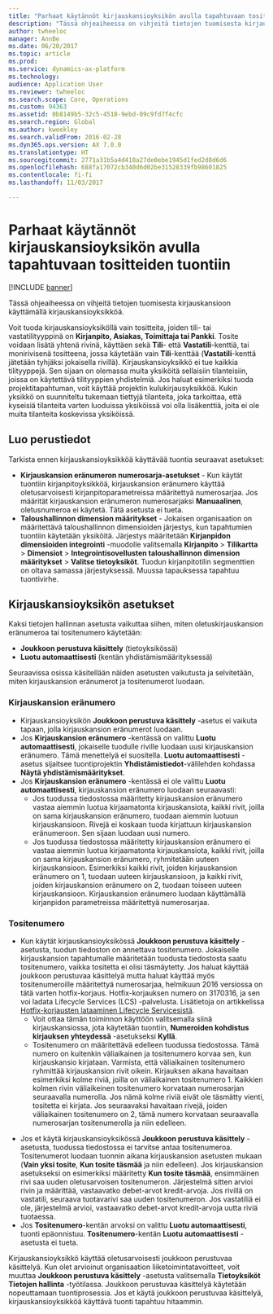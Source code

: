 ```yaml
---
title: "Parhaat käytännöt kirjauskansioyksikön avulla tapahtuvaan tositteiden tuontiin"
description: "Tässä ohjeaiheessa on vihjeitä tietojen tuomisesta kirjauskansioon käyttämällä kirjauskansioyksikköä."
author: twheeloc
manager: AnnBe
ms.date: 06/20/2017
ms.topic: article
ms.prod: 
ms.service: dynamics-ax-platform
ms.technology: 
audience: Application User
ms.reviewer: twheeloc
ms.search.scope: Core, Operations
ms.custom: 94363
ms.assetid: 0b8149b5-32c5-4518-9ebd-09c9fd7f4cfc
ms.search.region: Global
ms.author: kweekley
ms.search.validFrom: 2016-02-28
ms.dyn365.ops.version: AX 7.0.0
ms.translationtype: HT
ms.sourcegitcommit: 2771a31b5a4d418a27de0ebe1945d1fed2d8d6d6
ms.openlocfilehash: 688fa17072cb340d6d02be31528339fb98601825
ms.contentlocale: fi-fi
ms.lasthandoff: 11/03/2017

---
```


# <a name="best-practices-for-importing-vouchers-using-the-general-journal-entity"></a>Parhaat käytännöt kirjauskansioyksikön avulla tapahtuvaan tositteiden tuontiin

[!INCLUDE [banner](../includes/banner.md)]

Tässä ohjeaiheessa on vihjeitä tietojen tuomisesta kirjauskansioon käyttämällä kirjauskansioyksikköä.  

Voit tuoda kirjauskansioyksiköllä vain tositteita, joiden tili- tai vastatilityyppinä on **Kirjanpito, Asiakas, Toimittaja tai Pankki**. Tosite voidaan lisätä yhtenä rivinä, käyttäen sekä **Tili**- että **Vastatili**-kenttiä, tai monirivisenä tositteena, jossa käytetään vain **Tili**-kenttää (**Vastatili**-kenttä jätetään tyhjäksi jokaisella rivillä). Kirjauskansioyksikkö ei tue kaikkia tilityyppejä. Sen sijaan on olemassa muita yksiköitä sellaisiin tilanteisiin, joissa on käytettävä tilityyppien yhdistelmiä. Jos haluat esimerkiksi tuoda projektitapahtuman, voit käyttää projektin kulukirjausyksikköä. Kukin yksikkö on suunniteltu tukemaan tiettyjä tilanteita, joka tarkoittaa, että kyseisiä tilanteita varten luoduissa yksiköissä voi olla lisäkenttiä, joita ei ole muita tilanteita koskevissa yksiköissä.

## <a name="setup"></a>Luo perustiedot
Tarkista ennen kirjauskansioyksikköä käyttävää tuontia seuraavat asetukset:

-   **Kirjauskansion eränumeron numerosarja-asetukset** - Kun käytät tuontiin kirjanpitoyksikköä, kirjauskansion eränumero käyttää oletusarvoisesti kirjanpitoparametreissa määritettyä numerosarjaa. Jos määrität kirjauskansion eränumeron numerosarjaksi **Manuaalinen**, oletusnumeroa ei käytetä. Tätä asetusta ei tueta.
-   **Taloushallinnon dimension määritykset** - Jokaisen organisaation on määritettävä taloushallinnon dimensioiden järjestys, kun tapahtumien tuontiin käytetään yksiköitä. Järjestys määritetään **Kirjanpidon dimensioiden integrointi** -muodolle valitsemalla **Kirjanpito** &gt; **Tilikartta** &gt; **Dimensiot** &gt; **Integrointisovellusten taloushallinnon dimension määritykset** &gt; **Valitse tietoyksiköt**. Tuodun kirjanpitotilin segmenttien on oltava samassa järjestyksessä. Muussa tapauksessa tapahtuu tuontivirhe.

## <a name="general-journal-entity-setup"></a>Kirjauskansioyksikön asetukset
Kaksi tietojen hallinnan asetusta vaikuttaa siihen, miten oletuskirjauskansion eränumeroa tai tositenumero käytetään:

-   **Joukkoon perustuva käsittely** (tietoyksikössä)
-   **Luotu automaattisesti** (kentän yhdistämismäärityksessä)

Seuraavissa osissa käsitellään näiden asetusten vaikutusta ja selvitetään, miten kirjauskansion eränumerot ja tositenumerot luodaan.

### <a name="journal-batch-number"></a>Kirjauskansion eränumero

-   Kirjauskansioyksikön **Joukkoon perustuva käsittely** -asetus ei vaikuta tapaan, jolla kirjauskansion eränumerot luodaan.
-   Jos **Kirjauskansion eränumero** -kentässä on valittu **Luotu automaattisesti**, jokaiselle tuodulle riville luodaan uusi kirjauskansion eränumero. Tämä menettelyä ei suositella. **Luotu automaattisesti** -asetus sijaitsee tuontiprojektin **Yhdistämistiedot**-välilehden kohdassa **Näytä yhdistämismääritykset**.
-   Jos **Kirjauskansion eränumero** -kentässä ei ole valittu **Luotu automaattisesti**, kirjauskansion eränumero luodaan seuraavasti:
    -   Jos tuodussa tiedostossa määritetty kirjauskansion eränumero vastaa aiemmin luotua kirjaamatonta kirjauskansiota, kaikki rivit, joilla on sama kirjauskansion eränumero, tuodaan aiemmin luotuun kirjauskansioon. Rivejä ei koskaan tuoda kirjattuun kirjauskansion eränumeroon. Sen sijaan luodaan uusi numero.
    -   Jos tuodussa tiedostossa määritetty kirjauskansion eränumero ei vastaa aiemmin luotua kirjaamatonta kirjauskansiota, kaikki rivit, joilla on sama kirjauskansion eränumero, ryhmitetään uuteen kirjauskansioon. Esimerkiksi kaikki rivit, joiden kirjauskansion eränumero on 1, tuodaan uuteen kirjauskansioon, ja kaikki rivit, joiden kirjauskansion eränumero on 2, tuodaan toiseen uuteen kirjauskansioon. Kirjauskansion eränumero luodaan käyttämällä kirjanpidon parametreissa määritettyä numerosarjaa.

### <a name="voucher-number"></a>Tositenumero

-   Kun käytät kirjauskansioyksikössä **Joukkoon perustuva käsittely** -asetusta, tuodun tiedoston on annettava tositenumero. Jokaiselle kirjauskansion tapahtumalle määritetään tuodusta tiedostosta saatu tositenumero, vaikka tositetta ei olisi täsmäytetty. Jos haluat käyttää joukkoon perustuvaa käsittelyä mutta haluat käyttää myös tositenumeroille määritettyä numerosarjaa, helmikuun 2016 versiossa on tätä varten hotfix-korjaus. Hotfix-korjauksen numero on 3170316, ja sen voi ladata Lifecycle Services (LCS) -palvelusta. Lisätietoja on artikkelissa [Hotfix-korjausten lataaminen Lifecycle Servicesistä](..\migration-upgrade\download-hotfix-lcs.md).
    -   Voit ottaa tämän toiminnon käyttöön valitsemalla siinä kirjauskansiossa, jota käytetään tuontiin, **Numeroiden kohdistus kirjauksen yhteydessä** -asetukseksi **Kyllä**.
    -   Tositenumero on määritettävä edelleen tuodussa tiedostossa. Tämä numero on kuitenkin väliaikainen ja tositenumero korvaa sen, kun kirjauskansio kirjataan. Varmista, että väliaikainen tositenumero ryhmittää kirjauskansion rivit oikein. Kirjauksen aikana havaitaan esimerkiksi kolme riviä, joilla on väliaikainen tositenumero 1. Kaikkien kolmen rivin väliaikeinen tositenumero korvataan numerosarjan seuraavalla numerolla. Jos nämä kolme riviä eivät ole täsmätty vienti, tositetta ei kirjata. Jos seuraavaksi havaitaan rivejä, joiden väliaikainen tositenumero on 2, tämä numero korvataan seuraavalla numerosarjan tositenumerolla ja niin edelleen.

<!-- -->

-   Jos et käytä kirjauskansioyksikössä **Joukkoon perustuva käsittely** -asetusta, tuodussa tiedostossa ei tarvitse antaa tositenumeroa. Tositenumerot luodaan tuonnin aikana kirjauskansion asetusten mukaan (**Vain yksi tosite**, **Kun tosite täsmää** ja niin edelleen). Jos kirjauskansion asetukseksi on esimerkiksi määritetty **Kun tosite täsmää**, ensimmäinen rivi saa uuden oletusarvoisen tositenumeron. Järjestelmä sitten arvioi rivin ja määrittää, vastaavatko debet-arvot kredit-arvoja. Jos rivillä on vastatili, seuraava tuotavarivi saa uuden tositenumeron. Jos vastatiliä ei ole, järjestelmä arvioi, vastaavatko debet-arvot kredit-arvoja uutta riviä tuotaessa.
-   Jos **Tositenumero**-kentän arvoksi on valittu **Luotu automaattisesti**, tuonti epäonnistuu. **Tositenumero**-kentän **Luotu automaattisesti** -asetusta ei tueta.

Kirjauskansioyksikkö käyttää oletusarvoisesti joukkoon perustuvaa käsittelyä. Kun olet arvioinut organisaation liiketoimintatavoitteet, voit muuttaa **Joukkoon perustuva käsittely** -asetusta valitsemalla **Tietoyksiköt** **Tietojen hallinta** -työtilassa. Joukkoon perustuvaa käsittelyä käytetään nopeuttamaan tuontiprosessia. Jos et käytä joukkoon perustuvaa käsittelyä, kirjauskansioyksikköä käyttävä tuonti tapahtuu hitaammin.




